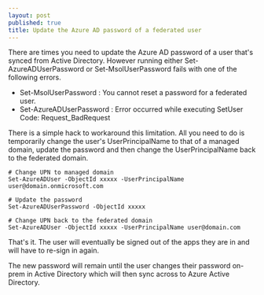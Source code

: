 ```yaml
---
layout: post
published: true
title: Update the Azure AD password of a federated user
---
```

There are times you need to update the Azure AD password of a user that's synced from Active Directory. However running either Set-AzureADUserPassword or Set-MsolUserPassword fails with one of the following errors.

- Set-MsolUserPassword : You cannot reset a password for a federated user.
- Set-AzureADUserPassword : Error occurred while executing SetUser Code: Request_BadRequest

There is a simple hack to workaround this limitation. All you need to do is temporarily change the user's UserPrincipalName to that of a managed domain, update the password and then change the UserPrincipalName back to the federated domain.

	# Change UPN to managed domain
    Set-AzureADUser -ObjectId xxxxx -UserPrincipalName user@domain.onmicrosoft.com
    
    # Update the password
    Set-AzureADUserPassword -ObjectId xxxxx
    
    # Change UPN back to the federated domain
    Set-AzureADUser -ObjectId xxxxx -UserPrincipalName user@domain.com

That's it. The user will eventually be signed out of the apps they are in and will have to re-sign in again. 

The new password will remain until the user changes their password on-prem in Active Directory which will then sync across to Azure Active Directory.

